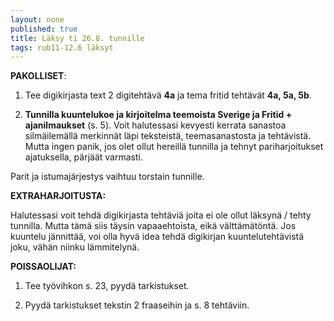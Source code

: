 ```yaml
---
layout: none
published: true
title: Läksy ti 26.8. tunnille
tags: rub11-12.6 läksyt
---
```

**PAKOLLISET**:

1. Tee digikirjasta text 2 digitehtävä **4a** ja tema fritid tehtävät **4a, 5a, 5b**.

2. **Tunnilla kuuntelukoe ja kirjoitelma teemoista Sverige ja Fritid + ajanilmaukset** (s. 5). Voit halutessasi kevyesti kerrata sanastoa silmäilemällä merkinnät läpi teksteistä, teemasanastosta ja tehtävistä. Mutta ingen panik, jos olet ollut hereillä tunnilla ja tehnyt pariharjoitukset ajatuksella, pärjäät varmasti.

Parit ja istumajärjestys vaihtuu torstain tunnille.

**EXTRAHARJOITUSTA:**

Halutessasi voit tehdä digikirjasta tehtäviä joita ei ole ollut läksynä / tehty tunnilla. Mutta tämä siis täysin vapaaehtoista, eikä välttämätöntä. Jos kuuntelu jännittää, voi olla hyvä idea tehdä digikirjan kuuntelutehtävistä joku, vähän niinku lämmitelynä.

**POISSAOLIJAT:**

1. Tee työvihkon s. 23, pyydä tarkistukset.

2. Pyydä tarkistukset tekstin 2 fraaseihin ja s. 8 tehtäviin.

